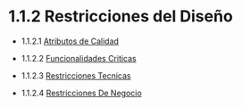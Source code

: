   # 1.1.2 Restricciones del Diseño

  - 1.1.2.1 [Atributos de Calidad](https://github.com/F3liP3L/Software2-QuickJob-Documentacion/tree/main/desing-high-level/restricciones-del-dise%C3%B1o/atributos-de-calidad)

  - 1.1.2.2 [Funcionalidades Criticas]()

  - 1.1.2.3 [Restricciones Tecnicas]()

  - 1.1.2.4 [Restricciones De Negocio]()

  